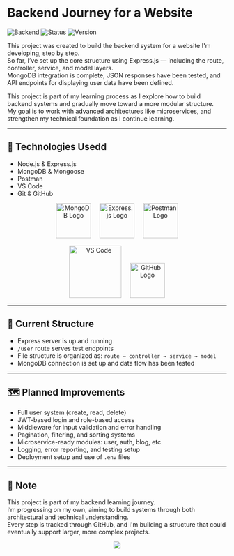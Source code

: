 # Backend Journey for a Website

![Backend](https://img.shields.io/badge/backend-Express.js-blue?style=flat-square)
![Status](https://img.shields.io/badge/status-active-brightgreen?style=flat-square)
![Version](https://img.shields.io/badge/version-0.1.0-lightgrey?style=flat-square)

This project was created to build the backend system for a website I'm developing, step by step.  
So far, I’ve set up the core structure using Express.js — including the route, controller, service, and model layers.  
MongoDB integration is complete, JSON responses have been tested, and API endpoints for displaying user data have been defined.

This project is part of my learning process as I explore how to build backend systems and gradually move toward a more modular structure.  
My goal is to work with advanced architectures like microservices, and strengthen my technical foundation as I continue learning.

---

## 🧰 Technologies Usedd

- Node.js & Express.js  
- MongoDB & Mongoose  
- Postman  
- VS Code  
- Git & GitHub  


<p align="center">
  <img src="https://cdn.iconscout.com/icon/free/png-256/mongodb-4-1175139.png" alt="MongoDB Logo" width="80" />
  &nbsp;&nbsp;&nbsp;
  <img src="https://cdn.iconscout.com/icon/free/png-256/express-15-1175170.png" alt="Express.js Logo" width="80" />
  &nbsp;&nbsp;&nbsp;
  <img src="https://cdn.iconscout.com/icon/free/png-256/postman-5-1175050.png" alt="Postman Logo" width="80" />
</p>

<p align="center">
  <img src="https://code.visualstudio.com/assets/images/code-stable.png" alt="VS Code" width="120" />
  &nbsp;&nbsp;&nbsp;
  <img src="https://cdn-icons-png.flaticon.com/512/25/25231.png" alt="GitHub Logo" width="80" />
</p>

---

## 🔧 Current Structure

- Express server is up and running  
- `/user` route serves test endpoints  
- File structure is organized as: `route → controller → service → model`  
- MongoDB connection is set up and data flow has been tested  

---

## 🗺️ Planned Improvements

- Full user system (create, read, delete)  
- JWT-based login and role-based access  
- Middleware for input validation and error handling  
- Pagination, filtering, and sorting systems  
- Microservice-ready modules: user, auth, blog, etc.  
- Logging, error reporting, and testing setup  
- Deployment setup and use of `.env` files  

---

## 📝 Note

This project is part of my backend learning journey.  
I’m progressing on my own, aiming to build systems through both architectural and technical understanding.  
Every step is tracked through GitHub, and I'm building a structure that could eventually support larger, more complex projects.
<p align="center">
  <img src="https://capsule-render.vercel.app/api?type=waving&color=0:0f2027,50:203a43,100:2c5364&height=200&section=footer&text=Thanks%20for%20visiting!%20🚀&fontSize=30&fontColor=ffffff" />
</p>
